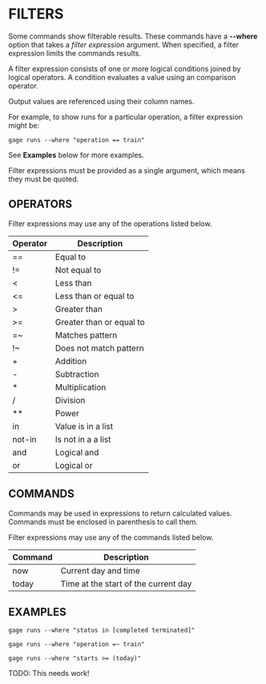 # FILTERS

Some commands show filterable results. These commands have a **--where**
option that takes a _filter expression_ argument. When specified, a
filter expression limits the commands results.

A filter expression consists of one or more logical conditions joined by
logical operators. A condition evaluates a value using an comparison
operator.

Output values are referenced using their column names.

For example, to show runs for a particular operation, a filter
expression might be:

```shell
gage runs --where "operation == train"
```

See **Examples** below for more examples.

Filter expressions must be provided as a single argument, which means
they must be quoted.

## OPERATORS

Filter expressions may use any of the operations listed below.

| Operator | Description              |
| -------- | ------------------------ |
| ==       | Equal to                 |
| !=       | Not equal to             |
| <        | Less than                |
| <=       | Less than or equal to    |
| >        | Greater than             |
| >=       | Greater than or equal to |
| =~       | Matches pattern          |
| !~       | Does not match pattern   |
| +        | Addition                 |
| -        | Subtraction              |
| \*       | Multiplication           |
| /        | Division                 |
| \*\*     | Power                    |
| in       | Value is in a list       |
| not-in   | Is not in a a list       |
| and      | Logical and              |
| or       | Logical or               |

## COMMANDS

Commands may be used in expressions to return calculated values.
Commands must be enclosed in parenthesis to call them.

Filter expressions may use any of the commands listed below.

| Command | Description                          |
| ------- | ------------------------------------ |
| now     | Current day and time                 |
| today   | Time at the start of the current day |

## EXAMPLES

```shell
gage runs --where "status in [completed terminated]"
```

```shell
gage runs --where "operation =~ train"
```

```shell
gage runs --where "starts >= (today)"
```

TODO: This needs work!
